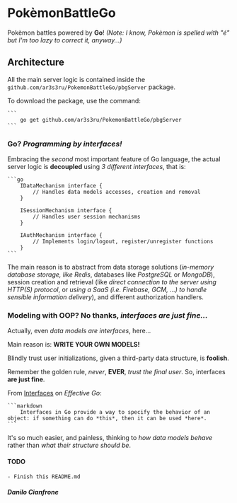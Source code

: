 # PokèmonBattleGo

Pokèmon battles powered by **Go**!
*(Note: I know, Pokèmon is spelled with "é" but I'm too lazy to correct it, anyway...)*

## Architecture

All the main server logic is contained inside the `github.com/ar3s3ru/PokemonBattleGo/pbgServer` package.

To download the package, use the command:

    ```
        go get github.com/ar3s3ru/PokemonBattleGo/pbgServer
    ```

### Go? *Programming by interfaces!*

Embracing the *second* most important feature of Go language, the actual server logic is **decoupled** using *3 different interfaces*, that is:

    ```go
        IDataMechanism interface {
            // Handles data models accesses, creation and removal
        }

        ISessionMechanism interface {
            // Handles user session mechanisms
        }

        IAuthMechanism interface {
            // Implements login/logout, register/unregister functions
        }
    ```

The main reason is to abstract from data storage solutions (*in-memory database storage, like Redis*, databases like *PostgreSQL* or *MongoDB*), session creation and retrieval (like *direct connection to the server using HTTP(S) protocol*, or *using a SaaS (i.e. Firebase, GCM, ...) to handle sensible information delivery*), and different authorization handlers.

### Modeling with OOP? No thanks, *interfaces are just fine...*

Actually, even *data models are interfaces*, here...

Main reason is: **WRITE YOUR OWN MODELS!**

Blindly trust user initializations, given a third-party data structure, is **foolish**.

Remember the golden rule, *never*, **EVER**, *trust the final user*.
So, interfaces **are just fine**.

From [Interfaces][go-interfaces-ref] on *Effective Go*:

    ```markdown
        Interfaces in Go provide a way to specify the behavior of an object: if something can do *this*, then it can be used *here*.
    ```

It's so much easier, and painless, thinking to *how data models behave* rather than *what their structure should be*.

#### TODO

    - Finish this README.md

#### *Danilo Cianfrone*

[go-interfaces-ref]: https://golang.org/doc/effective_go.html#interfaces_and_types